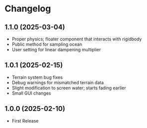 # Changelog

## 1.1.0 (2025-03-04)
- Proper physics; floater component that interacts with rigidbody
- Public method for sampling ocean
- User setting for linear dampening multiplier

## 1.0.1 (2025-02-15)
- Terrain system bug fixes
- Debug warnings for mismatched terrain data
- Slight modification to screen water; starts fading earlier
- Small GUI changes

## 1.0.0 (2025-02-10)
- First Release
